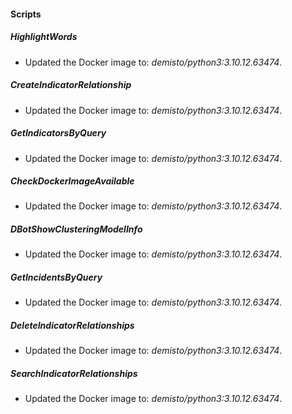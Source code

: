 
#### Scripts
##### HighlightWords
- Updated the Docker image to: *demisto/python3:3.10.12.63474*.
##### CreateIndicatorRelationship
- Updated the Docker image to: *demisto/python3:3.10.12.63474*.
##### GetIndicatorsByQuery
- Updated the Docker image to: *demisto/python3:3.10.12.63474*.
##### CheckDockerImageAvailable
- Updated the Docker image to: *demisto/python3:3.10.12.63474*.
##### DBotShowClusteringModelInfo
- Updated the Docker image to: *demisto/python3:3.10.12.63474*.
##### GetIncidentsByQuery
- Updated the Docker image to: *demisto/python3:3.10.12.63474*.
##### DeleteIndicatorRelationships
- Updated the Docker image to: *demisto/python3:3.10.12.63474*.
##### SearchIndicatorRelationships
- Updated the Docker image to: *demisto/python3:3.10.12.63474*.